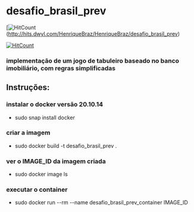 # desafio_brasil_prev

[![HitCount](https://hits.dwyl.com/HenriqueBraz/HenriqueBraz/desafio_brasil_prev.svg)(http://hits.dwyl.com/HenriqueBraz/HenriqueBraz/desafio_brasil_prev)

  [![HitCount](https://hits.dwyl.com/hbraz9@gmailcom/https://githubcom/HenriqueBraz/desafio_brasil_prev.svg)](http://hits.dwyl.com/hbraz9@gmailcom/https://githubcom/HenriqueBraz/desafio_brasil_prev)

### implementação de um jogo de tabuleiro baseado no banco imobiliário, com regras simplificadas

## Instruções:

### instalar o docker versão 20.10.14
- sudo snap install docker

### criar a imagem
- sudo docker build -t desafio_brasil_prev .

### ver o IMAGE_ID da imagem criada
- sudo docker image ls

### executar o container
- sudo docker run --rm --name desafio_brasil_prev_container IMAGE_ID
